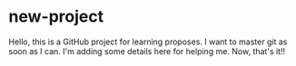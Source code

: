 # new-project

Hello, this is a GitHub project for learning proposes. I want to master git as soon as I can. I'm adding some details here for helping me. Now, that's it!!